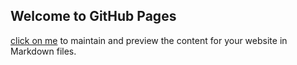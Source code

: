 ## Welcome to GitHub Pages
 [click on me](https://mouradsellami.github.io/module5.github.io/index.html) to maintain and preview the content for your website in Markdown files.


